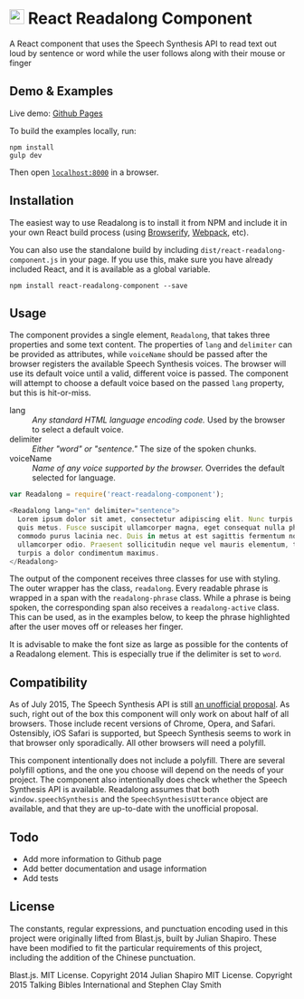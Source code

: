 #  <img src="https://avatars3.githubusercontent.com/u/12140183" width="26" height="26"> React Readalong Component

A React component that uses the Speech Synthesis API to read text out loud by sentence or word while the user follows
along with their mouse or finger


## Demo & Examples

Live demo: [Github Pages](http://talkingbibles.github.io/react-readalong-component/)

To build the examples locally, run:

```
npm install
gulp dev
```

Then open [`localhost:8000`](http://localhost:8000) in a browser.


## Installation

The easiest way to use Readalong is to install it from NPM and include it in your own React build process (using
[Browserify](http://browserify.org), [Webpack](http://webpack.github.io/), etc).

You can also use the standalone build by including `dist/react-readalong-component.js` in your page. If you use this,
make sure you have already included React, and it is available as a global variable.

```
npm install react-readalong-component --save
```

## Usage

The component provides a single element, `Readalong`, that takes three properties and some text content. The properties
of `lang` and `delimiter` can be provided as attributes, while `voiceName` should be passed after the browser registers
the available Speech Synthesis voices. The browser will use its default voice until a valid, different voice is passed.
The component will attempt to choose a default voice based on the passed `lang` property, but this is hit-or-miss.

<dl>
<dt>lang</dt><dd><em>Any standard HTML language encoding code.</em> Used by the browser to select a default voice.</dd>
<dt>delimiter</dt><dd><em>Either "word" or "sentence."</em> The size of the spoken chunks.</dd>
<dt>voiceName</dt><dd><em>Name of any voice supported by the browser.</em> Overrides the default selected for language.</dd>
</dl>

```javascript
var Readalong = require('react-readalong-component');

<Readalong lang="en" delimiter="sentence">
  Lorem ipsum dolor sit amet, consectetur adipiscing elit. Nunc turpis eros, interdum ut gravida ultrices, pellentesque
  quis metus. Fusce suscipit ullamcorper magna, eget consequat nulla pharetra at. Morbi luctus dapibus nulla, sit amet
  commodo purus lacinia nec. Duis in metus at est sagittis fermentum non dapibus ante. Nulla vitae sodales massa, ut
  ullamcorper odio. Praesent sollicitudin neque vel mauris elementum, tincidunt porta elit aliquet. Nullam tincidunt
  turpis a dolor condimentum maximus.
</Readalong>
```

The output of the component receives three classes for use with styling. The outer wrapper has the class,
`readalong`. Every readable phrase is wrapped in a span with the `readalong-phrase` class.
While a phrase is being spoken, the corresponding span also receives a `readalong-active` class. This
can be used, as in the examples below, to keep the phrase highlighted after the user moves off or releases her
finger.

It is advisable to make the font size as large as possible for the contents of a Readalong element. This is
especially true if the delimiter is set to `word`.


## Compatibility

As of July 2015, The Speech Synthesis API is still [an unofficial proposal](http://caniuse.com/#feat=speech-synthesis).
As such, right out of the box this component will only work on about half of all browsers. Those include recent versions
of Chrome, Opera, and Safari. Ostensibly, iOS Safari is supported, but Speech Synthesis seems to work in that browser
only sporadically. All other browsers will need a polyfill.

This component intentionally does not include a polyfill. There are several polyfill options, and the one you choose
will depend on the needs of your project. The component also intentionally does check whether the Speech Synthesis
API is available. Readalong assumes that both `window.speechSynthesis` and the `SpeechSynthesisUtterance` object are
available, and that they are up-to-date with the unofficial proposal.


## Todo

- Add more information to Github page
- Add better documentation and usage information
- Add tests


## License

The constants, regular expressions, and punctuation encoding used in this project were originally lifted from Blast.js,
built by Julian Shapiro. These have been modified to fit the particular requirements of this project, including the
addition of the Chinese punctuation.

Blast.js. MIT License. Copyright 2014 Julian Shapiro
MIT License. Copyright 2015 Talking Bibles International and Stephen Clay Smith

